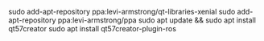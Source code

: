 sudo add-apt-repository ppa:levi-armstrong/qt-libraries-xenial 
sudo add-apt-repository ppa:levi-armstrong/ppa 
sudo apt update && sudo apt install qt57creator 
sudo apt install qt57creator-plugin-ros